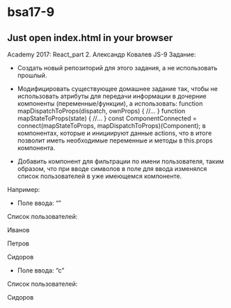 # bsa17-9

**Just open index.html in your browser**
----------

Academy 2017: React_part 2. Александр Ковалев JS-9
Задание:

- Создать новый репозиторий для этого задания, а не использовать прошлый.

- Модифицировать существующее домашнее задание так, чтобы не использовать атрибуты для передачи информации в дочерние компоненты (переменные/функции), a использовать: function mapDispatchToProps(dispatch, ownProps) { //... } function mapStateToProps(state) { //... } const ComponentConnected = connect(mapStateToProps, mapDispatchToProps)(Component); в компонентах, которые и инициируют данные actions, что в итоге позволит иметь необходимые переменные и методы в this.props компонента.

- Добавить компонент для фильтрации по имени пользователя, таким образом, что при вводе символов в поле для ввода изменялся список пользователей в уже имеющемся компоненте.

Например:

- Поле ввода: “”

Список пользователей:

Иванов

Петров

Сидоров

- Поле ввода: “с”

Список пользователей:

Сидоров
